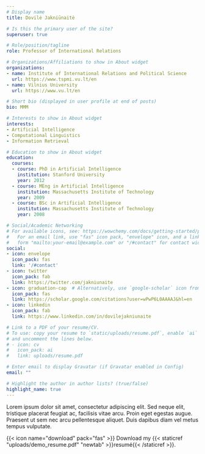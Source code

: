 ```yaml
---
# Display name
title: Dovilė Jakniūnaitė

# Is this the primary user of the site?
superuser: true

# Role/position/tagline
role: Professor of International Relations

# Organizations/Affiliations to show in About widget
organizations:
- name: Institute of International Relations and Political Science
  url: https://www.tspmi.vu.lt/en
- name: Vilnius University
  url: https://www.vu.lt/en

# Short bio (displayed in user profile at end of posts)
bio: MMM

# Interests to show in About widget
interests:
- Artificial Intelligence
- Computational Linguistics
- Information Retrieval

# Education to show in About widget
education:
  courses:
  - course: PhD in Artificial Intelligence
    institution: Stanford University
    year: 2012
  - course: MEng in Artificial Intelligence
    institution: Massachusetts Institute of Technology
    year: 2009
  - course: BSc in Artificial Intelligence
    institution: Massachusetts Institute of Technology
    year: 2008

# Social/Academic Networking
# For available icons, see: https://wowchemy.com/docs/getting-started/page-builder/#icons
#   For an email link, use "fas" icon pack, "envelope" icon, and a link in the
#   form "mailto:your-email@example.com" or "/#contact" for contact widget.
social:
- icon: envelope
  icon_pack: fas
  link: '/#contact'
- icon: twitter
  icon_pack: fab
  link: https://twitter.com/jakniunaite
- icon: graduation-cap  # Alternatively, use `google-scholar` icon from `ai` icon pack
  icon_pack: fas
  link: https://scholar.google.com/citations?user=wPwP6L0AAAAJ&hl=en
- icon: linkedin
  icon_pack: fab
  link: https://www.linkedin.com/in/dovilejakniunaite

# Link to a PDF of your resume/CV.
# To use: copy your resume to `static/uploads/resume.pdf`, enable `ai` icons in `params.toml`, 
# and uncomment the lines below.
# - icon: cv
#   icon_pack: ai
#   link: uploads/resume.pdf

# Enter email to display Gravatar (if Gravatar enabled in Config)
email: ""

# Highlight the author in author lists? (true/false)
highlight_name: true
---
```


Lorem ipsum dolor sit amet, consectetur adipiscing elit. Sed neque elit, tristique placerat feugiat ac, facilisis vitae arcu. Proin eget egestas augue. Praesent ut sem nec arcu pellentesque aliquet. Duis dapibus diam vel metus tempus vulputate.

{{< icon name="download" pack="fas" >}} Download my {{< staticref "uploads/demo_resume.pdf" "newtab" >}}resumé{{< /staticref >}}.
